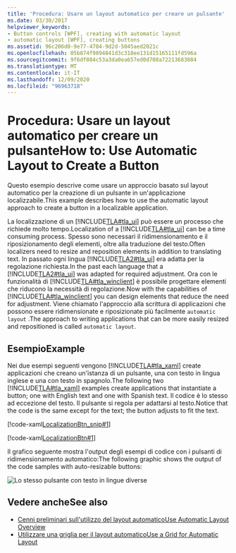 ```yaml
---
title: 'Procedura: Usare un layout automatico per creare un pulsante'
ms.date: 03/30/2017
helpviewer_keywords:
- Button controls [WPF], creating with automatic layout
- automatic layout [WPF], creating buttons
ms.assetid: 96c206d0-9e77-4784-9d2d-5045aed2021c
ms.openlocfilehash: 05b874f9894841d3c318ee131d15165111fd596a
ms.sourcegitcommit: 9f6df084c53a3da0ea657ed0d708a72213683084
ms.translationtype: MT
ms.contentlocale: it-IT
ms.lasthandoff: 12/09/2020
ms.locfileid: "96963718"
---
```

# <a name="how-to-use-automatic-layout-to-create-a-button"></a><span data-ttu-id="5d493-102">Procedura: Usare un layout automatico per creare un pulsante</span><span class="sxs-lookup"><span data-stu-id="5d493-102">How to: Use Automatic Layout to Create a Button</span></span>
<span data-ttu-id="5d493-103">Questo esempio descrive come usare un approccio basato sul layout automatico per la creazione di un pulsante in un'applicazione localizzabile.</span><span class="sxs-lookup"><span data-stu-id="5d493-103">This example describes how to use the automatic layout approach to create a button in a localizable application.</span></span>  
  
 <span data-ttu-id="5d493-104">La localizzazione di un [!INCLUDE[TLA#tla_ui](../../../includes/tlasharptla-ui-md.md)] può essere un processo che richiede molto tempo.</span><span class="sxs-lookup"><span data-stu-id="5d493-104">Localization of a [!INCLUDE[TLA#tla_ui](../../../includes/tlasharptla-ui-md.md)] can be a time consuming process.</span></span> <span data-ttu-id="5d493-105">Spesso sono necessari il ridimensionamento e il riposizionamento degli elementi, oltre alla traduzione del testo.</span><span class="sxs-lookup"><span data-stu-id="5d493-105">Often localizers need to resize and reposition elements in addition to translating text.</span></span> <span data-ttu-id="5d493-106">In passato ogni lingua [!INCLUDE[TLA2#tla_ui](../../../includes/tla2sharptla-ui-md.md)] era adatta per la regolazione richiesta.</span><span class="sxs-lookup"><span data-stu-id="5d493-106">In the past each language that a [!INCLUDE[TLA2#tla_ui](../../../includes/tla2sharptla-ui-md.md)] was adapted for required adjustment.</span></span> <span data-ttu-id="5d493-107">Ora con le funzionalità di [!INCLUDE[TLA#tla_winclient](../../../includes/tlasharptla-winclient-md.md)] è possibile progettare elementi che riducono la necessità di regolazione.</span><span class="sxs-lookup"><span data-stu-id="5d493-107">Now with the capabilities of [!INCLUDE[TLA#tla_winclient](../../../includes/tlasharptla-winclient-md.md)] you can design elements that reduce the need for adjustment.</span></span> <span data-ttu-id="5d493-108">Viene chiamato l'approccio alla scrittura di applicazioni che possono essere ridimensionate e riposizionate più facilmente `automatic layout` .</span><span class="sxs-lookup"><span data-stu-id="5d493-108">The approach to writing applications that can be more easily resized and repositioned is called `automatic layout`.</span></span>  
  
## <a name="example"></a><span data-ttu-id="5d493-109">Esempio</span><span class="sxs-lookup"><span data-stu-id="5d493-109">Example</span></span>  

<span data-ttu-id="5d493-110">Nei due esempi seguenti vengono [!INCLUDE[TLA#tla_xaml](../../../includes/tlasharptla-xaml-md.md)] create applicazioni che creano un'istanza di un pulsante, una con testo in lingua inglese e una con testo in spagnolo.</span><span class="sxs-lookup"><span data-stu-id="5d493-110">The following two [!INCLUDE[TLA#tla_xaml](../../../includes/tlasharptla-xaml-md.md)] examples create applications that instantiate a button; one with English text and one with Spanish text.</span></span> <span data-ttu-id="5d493-111">Il codice è lo stesso ad eccezione del testo. Il pulsante si regola per adattarsi al testo.</span><span class="sxs-lookup"><span data-stu-id="5d493-111">Notice that the code is the same except for the text; the button adjusts to fit the text.</span></span>

[!code-xaml[LocalizationBtn_snip#1](~/samples/snippets/csharp/VS_Snippets_Wpf/LocalizationBtn_snip/CS/Pane1.xaml#1)]  
  
[!code-xaml[LocalizationBtn#1](~/samples/snippets/csharp/VS_Snippets_Wpf/LocalizationBtn/CS/Pane1.xaml#1)]  
  
 <span data-ttu-id="5d493-112">Il grafico seguente mostra l'output degli esempi di codice con i pulsanti di ridimensionamento automatico:</span><span class="sxs-lookup"><span data-stu-id="5d493-112">The following graphic shows the output of the code samples with auto-resizable buttons:</span></span>
  
 ![Lo stesso pulsante con testo in lingue diverse](./media/use-automatic-layout-overview/auto-resizable-button.png)  
  
## <a name="see-also"></a><span data-ttu-id="5d493-114">Vedere anche</span><span class="sxs-lookup"><span data-stu-id="5d493-114">See also</span></span>

- [<span data-ttu-id="5d493-115">Cenni preliminari sull'utilizzo del layout automatico</span><span class="sxs-lookup"><span data-stu-id="5d493-115">Use Automatic Layout Overview</span></span>](use-automatic-layout-overview.md)
- [<span data-ttu-id="5d493-116">Utilizzare una griglia per il layout automatico</span><span class="sxs-lookup"><span data-stu-id="5d493-116">Use a Grid for Automatic Layout</span></span>](how-to-use-a-grid-for-automatic-layout.md)
